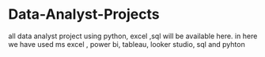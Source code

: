 # Data-Analyst-Projects
all data analyst project using python, excel ,sql will be available here. in here we have used ms excel , power bi, tableau, looker studio, sql  and pyhton
